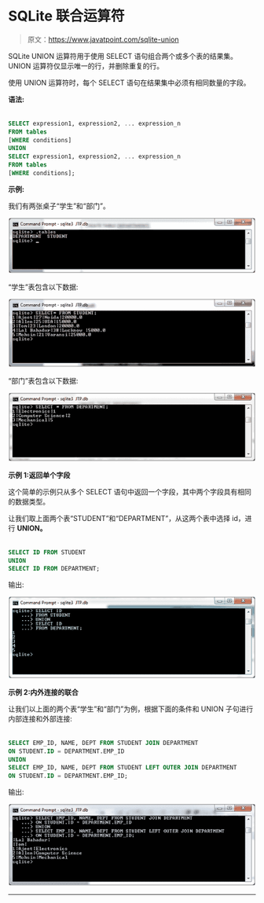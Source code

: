 # SQLite 联合运算符

> 原文：<https://www.javatpoint.com/sqlite-union>

SQLite UNION 运算符用于使用 SELECT 语句组合两个或多个表的结果集。UNION 运算符仅显示唯一的行，并删除重复的行。

使用 UNION 运算符时，每个 SELECT 语句在结果集中必须有相同数量的字段。

**语法:**

```sql

SELECT expression1, expression2, ... expression_n
FROM tables
[WHERE conditions]
UNION
SELECT expression1, expression2, ... expression_n
FROM tables
[WHERE conditions]; 

```

**示例:**

我们有两张桌子“学生”和“部门”。

![Sqlite Union operator 1](img/d15d1873d46627365fa08a0b9926dda8.png)

“学生”表包含以下数据:

![Sqlite Union operator 2](img/f579d64977a8b482912333a30cff959d.png)

“部门”表包含以下数据:

![Sqlite Union operator 3](img/e7778a8338fc4832d888a5441e2d86ec.png)

**示例 1:返回单个字段**

这个简单的示例只从多个 SELECT 语句中返回一个字段，其中两个字段具有相同的数据类型。

让我们取上面两个表“STUDENT”和“DEPARTMENT”，从这两个表中选择 id，进行 **UNION。**

```sql

SELECT ID FROM STUDENT
UNION
SELECT ID FROM DEPARTMENT; 

```

输出:

![Sqlite Union operator 4](img/c4042a18724211c7955ec78e2f2c6afc.png)

**示例 2:内外连接的联合**

让我们以上面的两个表“学生”和“部门”为例，根据下面的条件和 UNION 子句进行内部连接和外部连接:

```sql

SELECT EMP_ID, NAME, DEPT FROM STUDENT JOIN DEPARTMENT
ON STUDENT.ID = DEPARTMENT.EMP_ID
UNION
SELECT EMP_ID, NAME, DEPT FROM STUDENT LEFT OUTER JOIN DEPARTMENT
ON STUDENT.ID = DEPARTMENT.EMP_ID; 

```

输出:

![Sqlite Union operator 5](img/191900245b4d67cfa945da0b58080a27.png)

* * *